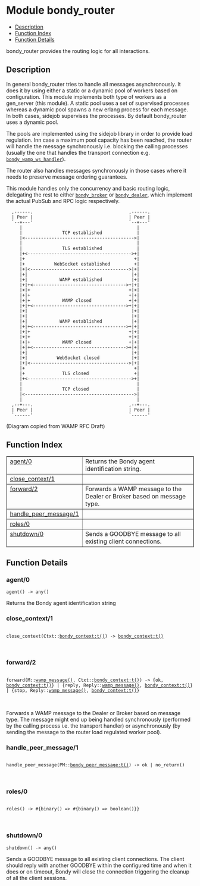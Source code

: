 

# Module bondy_router #
* [Description](#description)
* [Function Index](#index)
* [Function Details](#functions)

bondy_router provides the routing logic for all interactions.

<a name="description"></a>

## Description ##

In general bondy_router tries to handle all messages asynchronously.
It does it by
using either a static or a dynamic pool of workers based on configuration.
This module implements both type of workers as a gen_server (this module).
A static pool uses a set of supervised processes whereas a
dynamic pool spawns a new erlang process for each message. In both cases,
sidejob supervises the processes.
By default bondy_router uses a dynamic pool.

The pools are implemented using the sidejob library in order to provide
load regulation. Inn case a maximum pool capacity has been reached,
the router will handle the message synchronously i.e. blocking the
calling processes (usually the one that handles the transport connection
e.g. [`bondy_wamp_ws_handler`](bondy_wamp_ws_handler.md)).

The router also handles messages synchronously in those
cases where it needs to preserve message ordering guarantees.

This module handles only the concurrency and basic routing logic,
delegating the rest to either [`bondy_broker`](bondy_broker.md) or [`bondy_dealer`](bondy_dealer.md),
which implement the actual PubSub and RPC logic respectively.

```
  ,------.                                    ,------.
  | Peer |                                    | Peer |
  `--+---'                                    `--+---'
     |                                           |
     |               TCP established             |
     |<----------------------------------------->|
     |                                           |
     |               TLS established             |
     |+<--------------------------------------->+|
     |+                                         +|
     |+           WebSocket established         +|
     |+|<------------------------------------->|+|
     |+|                                       |+|
     |+|            WAMP established           |+|
     |+|+<----------------------------------->+|+|
     |+|+                                     +|+|
     |+|+                                     +|+|
     |+|+            WAMP closed              +|+|
     |+|+<----------------------------------->+|+|
     |+|                                       |+|
     |+|                                       |+|
     |+|            WAMP established           |+|
     |+|+<----------------------------------->+|+|
     |+|+                                     +|+|
     |+|+                                     +|+|
     |+|+            WAMP closed              +|+|
     |+|+<----------------------------------->+|+|
     |+|                                       |+|
     |+|           WebSocket closed            |+|
     |+|<------------------------------------->|+|
     |+                                         +|
     |+              TLS closed                 +|
     |+<--------------------------------------->+|
     |                                           |
     |               TCP closed                  |
     |<----------------------------------------->|
     |                                           |
  ,--+---.                                    ,--+---.
  | Peer |                                    | Peer |
  `------'                                    `------'
```

(Diagram copied from WAMP RFC Draft)
<a name="index"></a>

## Function Index ##


<table width="100%" border="1" cellspacing="0" cellpadding="2" summary="function index"><tr><td valign="top"><a href="#agent-0">agent/0</a></td><td>
Returns the Bondy agent identification string.</td></tr><tr><td valign="top"><a href="#close_context-1">close_context/1</a></td><td></td></tr><tr><td valign="top"><a href="#forward-2">forward/2</a></td><td>
Forwards a WAMP message to the Dealer or Broker based on message type.</td></tr><tr><td valign="top"><a href="#handle_peer_message-1">handle_peer_message/1</a></td><td></td></tr><tr><td valign="top"><a href="#roles-0">roles/0</a></td><td></td></tr><tr><td valign="top"><a href="#shutdown-0">shutdown/0</a></td><td>Sends a GOODBYE message to all existing client connections.</td></tr></table>


<a name="functions"></a>

## Function Details ##

<a name="agent-0"></a>

### agent/0 ###

`agent() -> any()`

Returns the Bondy agent identification string

<a name="close_context-1"></a>

### close_context/1 ###

<pre><code>
close_context(Ctxt::<a href="bondy_context.md#type-t">bondy_context:t()</a>) -&gt; <a href="bondy_context.md#type-t">bondy_context:t()</a>
</code></pre>
<br />

<a name="forward-2"></a>

### forward/2 ###

<pre><code>
forward(M::<a href="#type-wamp_message">wamp_message()</a>, Ctxt::<a href="bondy_context.md#type-t">bondy_context:t()</a>) -&gt; {ok, <a href="bondy_context.md#type-t">bondy_context:t()</a>} | {reply, Reply::<a href="#type-wamp_message">wamp_message()</a>, <a href="bondy_context.md#type-t">bondy_context:t()</a>} | {stop, Reply::<a href="#type-wamp_message">wamp_message()</a>, <a href="bondy_context.md#type-t">bondy_context:t()</a>}
</code></pre>
<br />

Forwards a WAMP message to the Dealer or Broker based on message type.
The message might end up being handled synchronously
(performed by the calling process i.e. the transport handler)
or asynchronously (by sending the message to the router load regulated
worker pool).

<a name="handle_peer_message-1"></a>

### handle_peer_message/1 ###

<pre><code>
handle_peer_message(PM::<a href="bondy_peer_message.md#type-t">bondy_peer_message:t()</a>) -&gt; ok | no_return()
</code></pre>
<br />

<a name="roles-0"></a>

### roles/0 ###

<pre><code>
roles() -&gt; #{binary() =&gt; #{binary() =&gt; boolean()}}
</code></pre>
<br />

<a name="shutdown-0"></a>

### shutdown/0 ###

`shutdown() -> any()`

Sends a GOODBYE message to all existing client connections.
The client should reply with another GOODBYE within the configured time and
when it does or on timeout, Bondy will close the connection triggering the
cleanup of all the client sessions.

